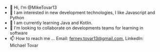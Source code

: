 - 👋 Hi, I’m @MikeTovar13 
- 👀 I am interested in new development technologies, I like Javascript and Python
- 🌱 I am currently learning Java and Kotlin.
- 💞️ I'm looking to collaborate on developments teams for learning in software
- 📫 How to reach me ... Email: ferney.tovar13@gmail.com, LinkedIn: Michael Tovar

<!---
MikeTovar13/MikeTovar13 is a ✨ special ✨ repository because its `README.md` (this file) appears on your GitHub profile.
You can click the Preview link to take a look at your changes.
--->
